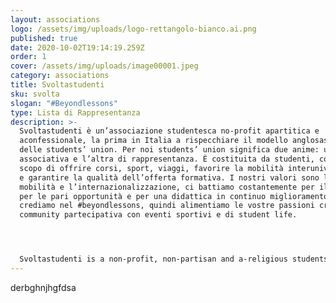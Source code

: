 ```yaml
---
layout: associations
logo: /assets/img/uploads/logo-rettangolo-bianco.ai.png
published: true
date: 2020-10-02T19:14:19.259Z
order: 1
cover: /assets/img/uploads/image00001.jpeg
category: associations
title: Svoltastudenti
sku: svolta
slogan: "#Beyondlessons"
type: Lista di Rappresentanza
description: >-
  Svoltastudenti è un’associazione studentesca no-profit apartitica e
  aconfessionale, la prima in Italia a rispecchiare il modello anglosassone
  delle students’ union. Per noi students’ union significa due anime: una
  associativa e l’altra di rappresentanza. È costituita da studenti, con lo
  scopo di offrire corsi, sport, viaggi, favorire la mobilità interuniversitaria
  e garantire la qualità dell’offerta formativa. I nostri valori sono la
  mobilità e l’internazionalizzazione, ci battiamo costantemente per il merito,
  per le pari opportunità e per una didattica in continuo miglioramento. Infine,
  crediamo nel #beyondlessons, quindi alimentiamo le vostre passioni creando una
  community partecipativa con eventi sportivi e di student life. 




  Svoltastudenti is a non-profit, non-partisan and a-religious students’ union. Meaning two coexisting souls: one associative the other representative. Our mission is to create opportunities, spread culture and implement projects. Our values are internationalization, teaching & innovation, participation, sport & student life.
---
```

derbghnjhgfdsa
